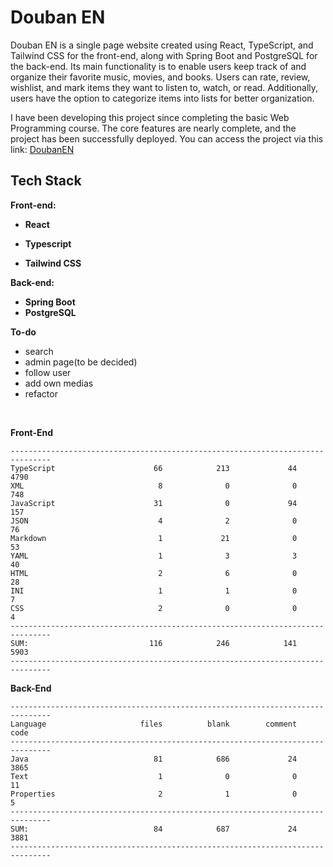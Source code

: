 # Douban EN

Douban EN is a single page website created using React, TypeScript, and Tailwind CSS for the front-end, along with
Spring Boot and PostgreSQL for the back-end. Its main functionality is to enable users keep track of and organize their favorite
music, movies, and books. Users can rate, review, wishlist, and mark items they want to listen to, watch, or
read. Additionally, users have the option to categorize items into lists for better organization.

I have been developing this project since completing the basic Web Programming course. The core features are nearly
complete, and the project has been successfully deployed. You can access the project via this link:
[DoubanEN](https://nice-water-005626e10.4.azurestaticapps.net/)

## Tech Stack

**Front-end:**

- **React**

- **Typescript**

- **Tailwind CSS**

**Back-end:**

- **Spring Boot**
- **PostgreSQL**

**To-do**
- search
- admin page(to be decided)
- follow user
- add own medias
- refactor

<br>

**Front-End**

```
-------------------------------------------------------------------------------
TypeScript                      66            213             44           4790
XML                              8              0              0            748
JavaScript                      31              0             94            157
JSON                             4              2              0             76
Markdown                         1             21              0             53
YAML                             1              3              3             40
HTML                             2              6              0             28
INI                              1              1              0              7
CSS                              2              0              0              4
-------------------------------------------------------------------------------
SUM:                           116            246            141           5903
-------------------------------------------------------------------------------

```

**Back-End**

```
-------------------------------------------------------------------------------
Language                     files          blank        comment           code
-------------------------------------------------------------------------------
Java                            81            686             24           3865
Text                             1              0              0             11
Properties                       2              1              0              5
-------------------------------------------------------------------------------
SUM:                            84            687             24           3881
-------------------------------------------------------------------------------


```
